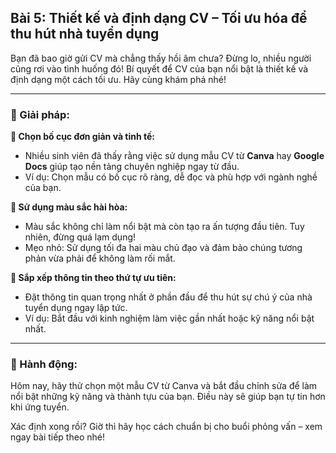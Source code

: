## Bài 5: Thiết kế và định dạng CV – Tối ưu hóa để thu hút nhà tuyển dụng

Bạn đã bao giờ gửi CV mà chẳng thấy hồi âm chưa? Đừng lo, nhiều người cũng rơi vào tình huống đó! Bí quyết để CV của bạn nổi bật là thiết kế và định dạng một cách tối ưu. Hãy cùng khám phá nhé!

---

### 📌 Giải pháp:

**🔹 Chọn bố cục đơn giản và tinh tế:**

- Nhiều sinh viên đã thấy rằng việc sử dụng mẫu CV từ **Canva** hay **Google Docs** giúp tạo nền tảng chuyên nghiệp ngay từ đầu.  
- Ví dụ: Chọn mẫu có bố cục rõ ràng, dễ đọc và phù hợp với ngành nghề của bạn.

**🔹 Sử dụng màu sắc hài hòa:**

- Màu sắc không chỉ làm nổi bật mà còn tạo ra ấn tượng đầu tiên. Tuy nhiên, đừng quá lạm dụng!  
- Mẹo nhỏ: Sử dụng tối đa hai màu chủ đạo và đảm bảo chúng tương phản vừa phải để không làm rối mắt.

**🔹 Sắp xếp thông tin theo thứ tự ưu tiên:**

- Đặt thông tin quan trọng nhất ở phần đầu để thu hút sự chú ý của nhà tuyển dụng ngay lập tức.  
- Ví dụ: Bắt đầu với kinh nghiệm làm việc gần nhất hoặc kỹ năng nổi bật nhất.

---

### 🚀 Hành động:

Hôm nay, hãy thử chọn một mẫu CV từ Canva và bắt đầu chỉnh sửa để làm nổi bật những kỹ năng và thành tựu của bạn. Điều này sẽ giúp bạn tự tin hơn khi ứng tuyển.

Xác định xong rồi? Giờ thì hãy học cách chuẩn bị cho buổi phỏng vấn – xem ngay bài tiếp theo nhé!